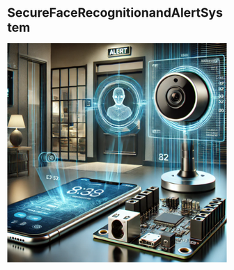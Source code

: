 # SecureFaceRecognitionandAlertSystem

![Screenshot](https://github.com/VedantDeore/SecureFaceRecognitionandAlertSystem/blob/main/SFRAS2.webp) <br>
